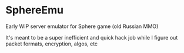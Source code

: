 # SphereEmu
Early WIP server emulator for Sphere game (old Russian MMO)

It's meant to be a super inefficient and quick hack job while I figure out packet formats, encryption, algos, etc
